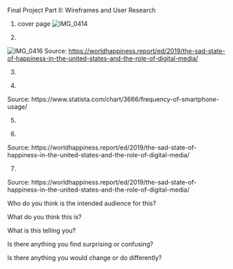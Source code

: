 Final Project Part II: Wireframes and User Research

1. cover page
![IMG_0414](https://user-images.githubusercontent.com/116990977/205186471-6dfcdcf0-f1f0-4aa4-bf42-0d198466ec33.PNG)

2.
![IMG_0416](https://user-images.githubusercontent.com/116990977/205186482-36558555-4bf1-4890-b251-fa3a750c465d.PNG)
Source: https://worldhappiness.report/ed/2019/the-sad-state-of-happiness-in-the-united-states-and-the-role-of-digital-media/

3.
<div class="flourish-embed flourish-chart" data-src="visualisation/12028363"><script src="https://public.flourish.studio/resources/embed.js"></script></div>

4.
<div class="flourish-embed flourish-chart" data-src="visualisation/12015562"><script src="https://public.flourish.studio/resources/embed.js"></script></div>
Source: https://www.statista.com/chart/3666/frequency-of-smartphone-usage/

5. 
<div class="flourish-embed flourish-chart" data-src="visualisation/12027686"><script src="https://public.flourish.studio/resources/embed.js"></script></div>

6.
<div class="flourish-embed flourish-chart" data-src="visualisation/12021246"><script src="https://public.flourish.studio/resources/embed.js"></script></div>
Source: https://worldhappiness.report/ed/2019/the-sad-state-of-happiness-in-the-united-states-and-the-role-of-digital-media/

7. 
<div class="flourish-embed flourish-chart" data-src="visualisation/12022456"><script src="https://public.flourish.studio/resources/embed.js"></script></div>
Source: https://worldhappiness.report/ed/2019/the-sad-state-of-happiness-in-the-united-states-and-the-role-of-digital-media/

Who do you think is the intended audience for this?

What do you think this is?

What is this telling you?

Is there anything you find surprising or confusing?

Is there anything you would change or do differently?
